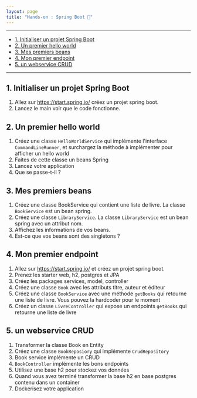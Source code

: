 ```yaml
---
layout: page
title: "Hands-on : Spring Boot 🍃"
---
```

____
- [1. Initialiser un projet Spring Boot](#1-initialiser-un-projet-spring-boot)
- [2. Un premier hello world </h3>](#2-un-premier-hello-world-h3)
- [3. Mes premiers beans](#3-mes-premiers-beans)
- [4. Mon premier endpoint</h3>](#4-mon-premier-endpointh3)
- [5. un webservice CRUD](#5-un-webservice-crud)
____

## 1. Initialiser un projet Spring Boot
1. Allez sur https://start.spring.io/ créez un projet spring boot.
2. Lancez le main voir que le code fonctionne.

## 2. Un premier hello world </h3>
1. Créez une classe `HelloWorldService` qui implémente l'interface `CommandLineRunner`, et surchargez la méthode à implémenter pour afficher un hello world
2. Faites de cette classe un beans Spring
3. Lancez votre application
4. Que se passe-t-il ?

## 3. Mes premiers beans
1. Créez une classe BookService qui contient une liste de livre. La classe `BookService` est un bean spring.
2. Créez une classe `LibraryService`. La classe `LibraryService` est un bean spring avec un attribut nom.
3. Affichez les informations de vos beans.
4. Est-ce que vos beans sont des singletons ?

## 4. Mon premier endpoint</h3>
1. Allez sur https://start.spring.io/ et créez un projet spring boot.
2. Prenez les starter web, h2, postgres et JPA
3. Créez les packages services, model, controller
4. Créez une classe `Book` avec les attributs titre, auteur et éditeur
5. Créez une classe `BookService` avec une méthode `getBooks` qui retourne une liste de livre. Vous pouvez la hardcoder pour le moment
6. Créez un classe `LivreController` qui expose un endpoints `getBooks` qui retourne une liste de livre

## 5. un webservice CRUD
1. Transformer la classe Book en Entity
2. Créez une classe `BookReposiory` qui implémente `CrudRepository`
3. Book service implémente un CRUD
4. `BookController` implémente les bons endpoints
5. Utilisez une base h2 pour stockez vos données
6. Quand vous avez terminé transformer la base h2 en base postgres contenu dans un container
7. Dockerisez votre application
